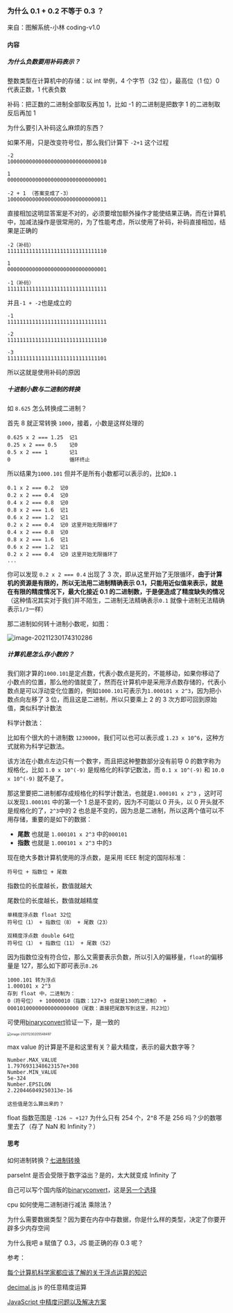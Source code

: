 ### 为什么 0.1 + 0.2 不等于 0.3 ？

来自：图解系统-小林 coding-v1.0

#### 内容

##### 为什么负数要用补码表示？

整数类型在计算机中的存储：以 int 举例，4 个字节（32 位），最高位（1 位）0 代表正数，1 代表负数

补码：把正数的⼆进制全部取反再加 1，⽐如 -1 的⼆进制是把数字 1 的⼆进制取反后再加 1

为什么要引入补码这么麻烦的东西？

如果不用，只是改变符号位，那么我们计算下 `-2+1` 这个过程

```
-2
10000000000000000000000000000010

1
00000000000000000000000000000001

-2 + 1 （答案变成了-3）
10000000000000000000000000000011
```

直接相加这明显答案是不对的，必须要增加额外操作才能使结果正确，而在计算机中，加减法操作是很常用的，为了性能考虑，所以使用了补码，补码直接相加，结果是正确的

```
-2（补码）
11111111111111111111111111111110

1
00000000000000000000000000000001

-1（补码）
11111111111111111111111111111111
```

并且`-1 + -2`也是成立的

```
-1
11111111111111111111111111111111

-2
11111111111111111111111111111110

-3
11111111111111111111111111111101
```

所以这就是使用补码的原因

##### 十进制小数与二进制的转换

如 `8.625` 怎么转换成二进制？

首先 8 就正常转换 `1000`，接着，小数是这样处理的

```
0.625 x 2 === 1.25  记1
0.25 x 2 === 0.5    记0
0.5 x 2 === 1       记1
0                   循环终止
```

所以结果为`1000.101` 但并不是所有小数都可以表示的，比如`0.1`

```
0.1 x 2 === 0.2  记0
0.2 x 2 === 0.4  记0
0.4 x 2 === 0.8  记0
0.8 x 2 === 1.6  记1
0.6 x 2 === 1.2  记1
0.2 x 2 === 0.4  记0 这里开始无限循环了
0.4 x 2 === 0.8  记0
0.8 x 2 === 1.6  记1
0.6 x 2 === 1.2  记1
0.2 x 2 === 0.4  记0 这里开始无限循环了
...
```

你可以发现 `0.2 x 2 === 0.4` 出现了 3 次，即从这里开始了无限循环，**由于计算机的资源是有限的，所以无法用二进制精确表示 0.1，只能用近似值来表示，就是在有限的精度情况下，最大化接近 0.1 的二进制数，于是便造成了精度缺失的情况**（这种情况其实对于我们并不陌生，二进制无法精确表示`0.1` 就像十进制无法精确表示`1/3`一样）

那二进制如何转十进制小数呢，如图：

![image-20211230174310286](https://gitee.com/wen98y/upic/raw/master/uPic/2021-12/31_10:16_qGoaH1.png)

##### 计算机是怎么存小数的？

我们刚才算的`1000.101`是定点数，代表小数点是死的，不能移动，如果你移动了小数点的位置，那么他的值就变了，然而在计算机中是采用浮点数存储的，代表小数点是可以浮动变化位置的，例如`1000.101`可表示为`1.000101 x 2^3`，因为把小数点向左移了 3 位，而且这是二进制，所以只要乘上 2 的 3 次方即可回到原始值，类似科学计数法

科学计数法：

⽐如有个很⼤的⼗进制数 `1230000`，我们可以也可以表示成 `1.23 x 10^6`，这种⽅式就称为科学记数法。

该⽅法在⼩数点左边只有⼀个数字，⽽且把这种整数部分没有前导 0 的数字称为规格化，⽐如 `1.0 x 10^(-9)` 是规格化的科学记数法，⽽ `0.1 x 10^(-9)` 和 `10.0 x 10^(-9)` 就不是了。

那这里要把二进制都存成规格化的科学计数法，也就是`1.000101 x 2^3` ，这时可以发现`1.000101` 中的第一个 1 总是不变的，因为不可能以 0 开头，以 0 开头就不是规格化的了，`2^3`中的 2 也总是不变的，因为总是二进制，所以这两个值可以不用存储，重要的是如下的数据：

-   **尾数** 也就是 `1.000101 x 2^3` 中的`000101`
-   **指数** 也就是 `1.000101 x 2^3` 中的`3`

现在绝⼤多数计算机使⽤的浮点数，是采用 IEEE 制定的国际标准：

```
符号位 + 指数位 + 尾数
```

指数位的⻓度越⻓，数值就越⼤

尾数位的⻓度越⻓，数值就越精度

```
单精度浮点数 float 32位
符号位（1） + 指数位（8） + 尾数（23）

双精度浮点数 double 64位
符号位（1） + 指数位（11） + 尾数（52）
```

因为指数位没有符合位，那么又需要表示负数，所以引入的偏移量，`float`的偏移量是 127，那么如下即可表示`8.26`

```
1000.101 转为浮点
1.000101 x 2^3
存到 float 中，二进制为：
0（符号位） + 10000010（指数：127+3 也就是130的二进制） + 00010100000000000000000（尾数：直接把尾数写到这里，共23位）
```

可使用[binaryconvert](http://www.binaryconvert.com/index.html)验证一下，是一致的

<img src="https://gitee.com/wen98y/upic/raw/master/uPic/2021-12/31_10:16_xRKsHL.png" alt="image-20211230205548497" style="zoom:50%;" />

max value 的计算是不是和这里有关？最大精度，表示的最大数字等？

```
Number.MAX_VALUE
1.7976931348623157e+308
Number.MIN_VALUE
5e-324
Number.EPSILON
2.220446049250313e-16

这些值是怎么算出来的？
```

float 指数范围是 `-126 ~ +127` 为什么只有 254 个，2^8 不是 256 吗？少的数哪里去了（存了 NaN 和 Infinity？）

#### 思考

如何进制转换？[七进制转换](https://acmu.github.io/my-blog/2021/12/30/online-judge/lt504/)

parseInt 是否会受限于数字溢出？是的，太大就变成 Infinity 了

自己可以写个国内版的[binaryconvert](http://www.binaryconvert.com/index.html)，这是[另一个选择](https://www.h-schmidt.net/FloatConverter/IEEE754.html)

cpu 如何使用二进制进行减法 乘除法？

为什么需要数据类型？因为要在内存中存数据，你是什么样的类型，决定了你要开辟多少内存空间

为什么我吧 a 赋值了 0.3，JS 能正确的存 0.3 呢？

参考：

[每个计算机科学家都应该了解的关于浮点运算的知识](https://docs.oracle.com/cd/E19957-01/806-3568/ncg_goldberg.html)

[decimal.js](http://mikemcl.github.io/decimal.js/) js 的任意精度运算

[JavaScript 中精度问题以及解决方案](https://www.runoob.com/w3cnote/js-precision-problem-and-solution.html)
